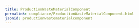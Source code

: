 ```yaml
---
title: ProductionWasteMaterialComponent
permalink: compliance/ProductionWasteMaterialComponent.html
jsonid: productionwastematerialcomponent
---
```

